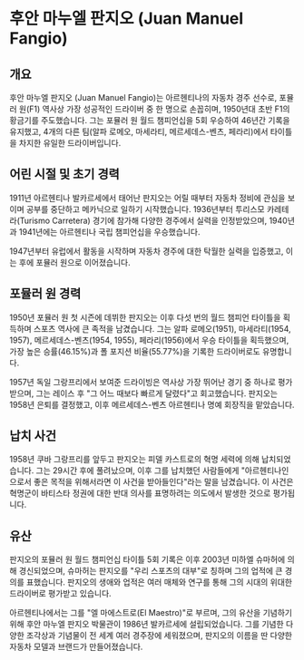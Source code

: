 # 후안 마누엘 판지오 (Juan Manuel Fangio)

## 개요

후안 마누엘 판지오 (Juan Manuel Fangio)는 아르헨티나의 자동차 경주 선수로, 포뮬러 원(F1) 역사상 가장 성공적인 드라이버 중 한 명으로 손꼽히며, 1950년대 초반 F1의 황금기를 주도했습니다. 그는 포뮬러 원 월드 챔피언십을 5회 우승하여 46년간 기록을 유지했고, 4개의 다른 팀(알파 로메오, 마세라티, 메르세데스-벤츠, 페라리)에서 타이틀을 차지한 유일한 드라이버입니다.

## 어린 시절 및 초기 경력

1911년 아르헨티나 발카르세에서 태어난 판지오는 어릴 때부터 자동차 정비에 관심을 보이며 공부를 중단하고 메카닉으로 일하기 시작했습니다. 1936년부터 투리스모 카레테라(Turismo Carretera) 경기에 참가해 다양한 경주에서 실력을 인정받았으며, 1940년과 1941년에는 아르헨티나 국립 챔피언십을 우승했습니다.

1947년부터 유럽에서 활동을 시작하며 자동차 경주에 대한 탁월한 실력을 입증했고, 이는 후에 포뮬러 원으로 이어졌습니다.

## 포뮬러 원 경력

1950년 포뮬러 원 첫 시즌에 데뷔한 판지오는 이후 다섯 번의 월드 챔피언 타이틀을 획득하며 스포츠 역사에 큰 족적을 남겼습니다. 그는 알파 로메오(1951), 마세라티(1954, 1957), 메르세데스-벤츠(1954, 1955), 페라리(1956)에서 우승 타이틀을 획득했으며, 가장 높은 승률(46.15%)과 폴 포지션 비율(55.77%)을 기록한 드라이버로도 유명합니다.

1957년 독일 그랑프리에서 보여준 드라이빙은 역사상 가장 뛰어난 경기 중 하나로 평가받으며, 그는 레이스 후 "그 어느 때보다 빠르게 달렸다"고 회고했습니다. 판지오는 1958년 은퇴를 결정했고, 이후 메르세데스-벤츠 아르헨티나 명예 회장직을 맡았습니다.

## 납치 사건

1958년 쿠바 그랑프리를 앞두고 판지오는 피델 카스트로의 혁명 세력에 의해 납치되었습니다. 그는 29시간 후에 풀려났으며, 이후 그를 납치했던 사람들에게 "아르헨티나인으로서 좋은 목적을 위해서라면 이 사건을 받아들인다"라는 말을 남겼습니다. 이 사건은 혁명군이 바티스타 정권에 대한 반대 의사를 표명하려는 의도에서 발생한 것으로 평가됩니다.

## 유산

판지오의 포뮬러 원 월드 챔피언십 타이틀 5회 기록은 이후 2003년 미하엘 슈마허에 의해 경신되었으며, 슈마허는 판지오를 "우리 스포츠의 대부"로 칭하며 그의 업적에 큰 경의를 표했습니다. 판지오의 생애와 업적은 여러 매체와 연구를 통해 그의 시대의 위대한 드라이버로 평가받고 있습니다.

아르헨티나에서는 그를 "엘 마에스트로(El Maestro)"로 부르며, 그의 유산을 기념하기 위해 후안 마누엘 판지오 박물관이 1986년 발카르세에 설립되었습니다. 그를 기념한 다양한 조각상과 기념물이 전 세계 여러 경주장에 세워졌으며, 판지오의 이름을 딴 다양한 자동차 모델과 브랜드가 만들어졌습니다.
